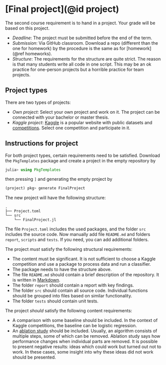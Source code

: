# [Final project](@id project)

The second course requirement is to hand in a project. Your grade will be based on this project.
- *Deadline*: The project must be submitted before the end of the term.
- *Submission*: Via GitHub classroom. Download a repo (different than the one for homework)  by the procedure is the same as for [homework](@ref homeworks).
- *Structure*: The requirements for the structure are quite strict. The reason is that many students write all code in one script. This may be an ok practice for one-person projects but a horrible practice for team projects.


## Project types

There are two types of projects:
- *Own project*: Select your own project and work on it. The project can be connected with your bachelor or master thesis. 
- *Kaggle project*: [Kaggle](https://www.kaggle.com) is a popular website with public datasets and [competitions](https://www.kaggle.com/competitions). Select one competition and participate in it.


## Instructions for project

For both project types, certain requirements need to be satisfied. Download the `PkgTemplates` package and create a project in the empty repository by
```julia
julia> using PkgTemplates
```
then pressing `]` and generating the empty project by 
```julia
(project) pkg> generate FinalProject
```
The new project will have the following structure:
```
.
├── Project.toml
└── src
    └── FinalProject.jl
```
The file `Project.toml` includes the used packages, and the folder `src` includes the source code. Now manually add file `README.md` and folders `report`, `scripts` and `tests`. If you need, you can add additional folders.

The project *must* satisfy the following structural requirements:
- The content must be significant. It is not sufficient to choose a Kaggle competition and use a package to process data and run a classifier.
- The package needs to have the structure above.
- The file `README.md` should contain a brief description of the repository. It is written in [Markdown](https://www.markdownguide.org/getting-started/).
- The folder `report` should contain a report with key findings.
- The folder `src` should contain all source code. Individual functions should be grouped into files based on similar functionality.
- The folder `tests` should contain unit tests. 

The project *should* satisfy the following content requirements:
- A comparison with some baseline should be included. In the context of Kaggle competitions, the baseline can be logistic regression.
- An [ablation study](https://en.wikipedia.org/wiki/Ablation_(artificial_intelligence)) should be included. Usually, an algorithm consists of multiple steps, some of which can be removed. Ablation study says how performance changes when individual parts are removed. It is possible to present negative results: ideas which could work but turned out not to work. In these cases, some insight into why these ideas did not work should be presented.

